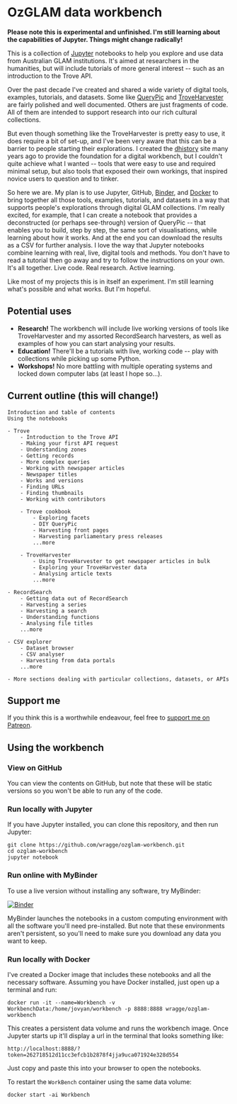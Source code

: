 # OzGLAM data workbench

**Please note this is experimental and unfinished. I'm still learning about the capabilities of Jupyter. Things might change radically!**

This is a collection of [Jupyter](http://jupyter.org/) notebooks to help you explore and use data from Australian GLAM institutions. It's aimed at researchers in the humanities, but will include tutorials of more general interest -- such as an introduction to the Trove API.

Over the past decade I've created and shared a wide variety of digital tools, examples, tutorials, and datasets. Some like [QueryPic](http://dhistory.org/querypic/) and [TroveHarvester](http://timsherratt.org/digital-heritage-handbook/docs/trove-newspaper-harvester/) are fairly polished and well documented. Others are just fragments of code. All of them are intended to support research into our rich cultural collections.

But even though something like the TroveHarvester is pretty easy to use, it does require a bit of set-up, and I've been very aware that this can be a barrier to people starting their explorations. I created the [dhistory](http://dhistory.org/) site many years ago to provide the foundation for a digital workbench, but I couldn't quite achieve what I wanted -- tools that were easy to use and required minimal setup, but also tools that exposed their own workings, that inspired novice users to question and to tinker.

So here we are. My plan is to use Jupyter, GitHub, [Binder](https://mybinder.org/), and [Docker](https://www.docker.com/) to bring together all those tools, examples, tutorials, and datasets in a way that supports people's explorations through digital GLAM collections. I'm really excited, for example, that I can create a notebook that provides a deconstructed (or perhaps see-through) version of QueryPic -- that enables you to build, step by step, the same sort of visualisations, while learning about how it works. And at the end you can download the results as a CSV for further analysis. I love the way that Jupyter notebooks combine learning with real, live, digital tools and methods. You don't have to read a tutorial then go away and try to follow the instructions on your own. It's all together. Live code. Real research. Active learning.

Like most of my projects this is in itself an experiment. I'm still learning what's possible and what works. But I'm hopeful.

## Potential uses

* **Research!** The workbench will include live working versions of tools like TroveHarvester and my assorted RecordSearch harvesters, as well as examples of how you can start analysing your results.
* **Education!** There'll be a tutorials with live, working code -- play with collections while picking up some Python.
* **Workshops!** No more battling with multiple operating systems and locked down computer labs (at least I hope so...).

## Current outline (this will change!)

    Introduction and table of contents
    Using the notebooks

    - Trove
        - Introduction to the Trove API
        - Making your first API request
        - Understanding zones
        - Getting records
        - More complex queries
        - Working with newspaper articles
        - Newspaper titles
        - Works and versions
        - Finding URLs
        - Finding thumbnails
        - Working with contributors

        - Trove cookbook
            - Exploring facets
            - DIY QueryPic
            - Harvesting front pages
            - Harvesting parliamentary press releases
            ...more

        - TroveHarvester
            - Using TroveHarvester to get newspaper articles in bulk
            - Exploring your TroveHarvester data
            - Analysing article texts
            ...more

    - RecordSearch
        - Getting data out of RecordSearch
        - Harvesting a series
        - Harvesting a search
        - Understanding functions
        - Analysing file titles
        ...more

    - CSV explorer
        - Dataset browser
        - CSV analyser
        - Harvesting from data portals
        ...more

    - More sections dealing with particular collections, datasets, or APIs

## Support me

If you think this is a worthwhile endeavour, feel free to [support me on Patreon](https://www.patreon.com/timsherratt).

## Using the workbench

### View on GitHub

You can view the contents on GitHub, but note that these will be static versions so you won't be able to run any of the code.

### Run locally with Jupyter

If you have Jupyter installed, you can clone this repository, and then run Jupyter:

```
git clone https://github.com/wragge/ozglam-workbench.git
cd ozglam-workbench
jupyter notebook
```

### Run online with MyBinder

To use a live version without installing any software, try MyBinder:

[![Binder](https://mybinder.org/badge.svg)](https://mybinder.org/v2/gh/wragge/ozglam-workbench/master)

MyBinder launches the notebooks in a custom computing environment with all the software you'll need pre-installed. But note that these environments aren't persistent, so you'll need to make sure you download any data you want to keep.

### Run locally with Docker

I've created a Docker image that includes these notebooks and all the necessary software. Assuming you have Docker installed, just open up a terminal and run:

``` shell
docker run -it --name=Workbench -v WorkbenchData:/home/jovyan/workbench -p 8888:8888 wragge/ozglam-workbench
```

This creates a persistent data volume and runs the workbench image. Once Jupyter starts up it'll display a url in the terminal that looks something like:

```
http://localhost:8888/?token=262718512d11cc3efcb1b2878f4jja9uca071924e328d554
```

Just copy and paste this into your browser to open the notebooks.

To restart the `WorkBench` container using the same data volume:

``` shell
docker start -ai Workbench
```
